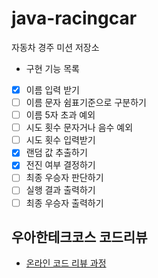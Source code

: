 # java-racingcar

자동차 경주 미션 저장소

- 구현 기능 목록
- [x] 이름 입력 받기
- [ ] 이름 문자 쉼표기준으로 구분하기
- [ ] 이름 5자 초과 예외
- [ ] 시도 횟수 문자거나 음수 예외
- [ ] 시도 횟수 입력받기
- [x] 랜덤 값 추출하기
- [x] 전진 여부 결정하기
- [ ] 최종 우승자 판단하기
- [ ] 실행 결과 출력하기
- [ ] 최종 우승자 출력하기

## 우아한테크코스 코드리뷰

- [온라인 코드 리뷰 과정](https://github.com/woowacourse/woowacourse-docs/blob/master/maincourse/README.md)
